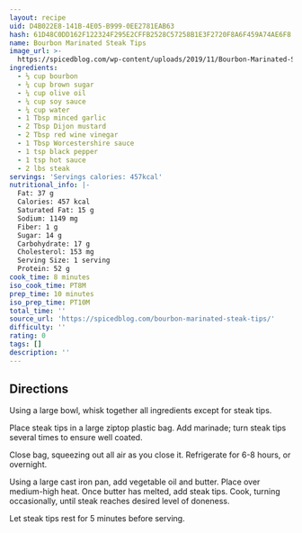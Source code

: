 ```yaml
---
layout: recipe
uid: D4B022E8-141B-4E05-B999-0EE2781EAB63
hash: 61D48C0DD162F122324F295E2CFFB2528C57258B1E3F2720F8A6F459A74AE6F8
name: Bourbon Marinated Steak Tips
image_url: >-
  https://spicedblog.com/wp-content/uploads/2019/11/Bourbon-Marinated-Steak-Tips1-200x300.jpg
ingredients:
  - ⅓ cup bourbon
  - ¼ cup brown sugar
  - ¼ cup olive oil
  - ¼ cup soy sauce
  - ¼ cup water
  - 1 Tbsp minced garlic
  - 2 Tbsp Dijon mustard
  - 2 Tbsp red wine vinegar
  - 1 Tbsp Worcestershire sauce
  - 1 tsp black pepper
  - 1 tsp hot sauce
  - 2 lbs steak
servings: 'Servings calories: 457kcal'
nutritional_info: |-
  Fat: 37 g
  Calories: 457 kcal
  Saturated Fat: 15 g
  Sodium: 1149 mg
  Fiber: 1 g
  Sugar: 14 g
  Carbohydrate: 17 g
  Cholesterol: 153 mg
  Serving Size: 1 serving
  Protein: 52 g
cook_time: 8 minutes
iso_cook_time: PT8M
prep_time: 10 minutes
iso_prep_time: PT10M
total_time: ''
source_url: 'https://spicedblog.com/bourbon-marinated-steak-tips/'
difficulty: ''
rating: 0
tags: []
description: ''
---
```

## Directions

Using a large bowl, whisk together all ingredients except for steak tips.

Place steak tips in a large ziptop plastic bag. Add marinade; turn steak tips several times to ensure well coated.

Close bag, squeezing out all air as you close it. Refrigerate for 6-8 hours, or overnight.

Using a large cast iron pan, add vegetable oil and butter. Place over medium-high heat. Once butter has melted, add steak tips. Cook, turning occasionally, until steak reaches desired level of doneness.

Let steak tips rest for 5 minutes before serving.
